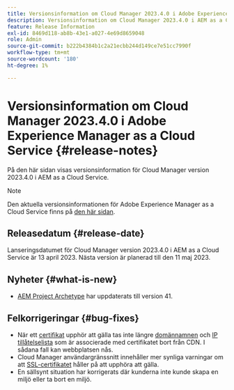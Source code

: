 ```yaml
---
title: Versionsinformation om Cloud Manager 2023.4.0 i Adobe Experience Manager as a Cloud Service
description: Versionsinformation om Cloud Manager 2023.4.0 i AEM as a Cloud Service.
feature: Release Information
exl-id: 8469d118-ab8b-43e1-a027-4e69d8659048
role: Admin
source-git-commit: b222b4384b1c2a21ecbb244d149ce7e51cc7990f
workflow-type: tm+mt
source-wordcount: '180'
ht-degree: 1%

---
```


# Versionsinformation om Cloud Manager 2023.4.0 i Adobe Experience Manager as a Cloud Service {#release-notes}

På den här sidan visas versionsinformation för Cloud Manager version 2023.4.0 i AEM as a Cloud Service.

>[!NOTE]
>
>Den aktuella versionsinformationen för Adobe Experience Manager as a Cloud Service finns på [den här sidan](/help/release-notes/release-notes-cloud/release-notes-current.md).

## Releasedatum {#release-date}

Lanseringsdatumet för Cloud Manager version 2023.4.0 i AEM as a Cloud Service är 13 april 2023. Nästa version är planerad till den 11 maj 2023.

## Nyheter {#what-is-new}

* [AEM Project Archetype](https://experienceleague.adobe.com/docs/experience-manager-core-components/using/developing/archetype/overview.html) har uppdaterats till version 41.

## Felkorrigeringar {#bug-fixes}

* När ett [certifikat](/help/implementing/cloud-manager/managing-ssl-certifications/introduction-to-ssl-certificates.md) upphör att gälla tas inte längre [domännamnen](/help/implementing/cloud-manager/custom-domain-names/introduction.md) och [IP tillåtelselista](/help/implementing/cloud-manager/ip-allow-lists/introduction.md) som är associerade med certifikatet bort från CDN. I sådana fall kan webbplatsen nås.
* Cloud Manager användargränssnitt innehåller mer synliga varningar om att [SSL-certifikatet](/help/implementing/cloud-manager/managing-ssl-certifications/introduction-to-ssl-certificates.md) håller på att upphöra att gälla.
* En sällsynt situation har korrigerats där kunderna inte kunde skapa en miljö eller ta bort en miljö.
